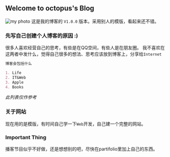## Welcome to octopus's Blog
![my photo](http://oqa5o9dlv.bkt.clouddn.com/IMG_0133.jpg)
这是我的博客的 `V1.0.0` 版本。采用别人的模版，看起来还不错。

### 先写自己创建个人博客的原因 :)

很多人喜欢经营自己的思考，有些是在QQ空间，有些人是在朋友圈。
我不喜欢在这两者中发什么，觉得自己很多的想法、思考应该放到博客上，分享给`Internet`

```markdown
博客会包括什么

1. Life
2. IT&Web
3. Apple
4. Books

```

*此列表仅作参考*

### 关于网站

现在用的是模版，有时间自己学一下`Web`开发，自己建一个完整的网站。

### Important Thing

播客节目似乎不好做，还是想想别的吧，尽快在partifolio里加上自己的东西。

